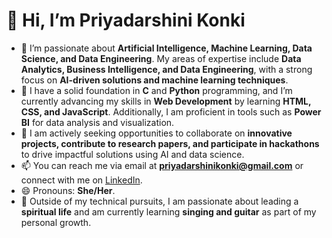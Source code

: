 # 👋 Hi, I’m Priyadarshini Konki

- 👀 I’m passionate about **Artificial Intelligence, Machine Learning, Data Science, and Data Engineering**. My areas of expertise include **Data Analytics, Business Intelligence, and Data Engineering**, with a strong focus on **AI-driven solutions and machine learning techniques**.
- 🌱 I have a solid foundation in **C** and **Python** programming, and I’m currently advancing my skills in **Web Development** by learning **HTML, CSS, and JavaScript**. Additionally, I am proficient in tools such as **Power BI** for data analysis and visualization.
- 💼 I am actively seeking opportunities to collaborate on **innovative projects, contribute to research papers, and participate in hackathons** to drive impactful solutions using AI and data science.
- 📫 You can reach me via email at **priyadarshinikonki@gmail.com** or connect with me on [LinkedIn]([https://www.linkedin.com/in/y](https://www.linkedin.com/in/konki-priyadharshini-57964a256?utm_source=share&utm_campaign=share_via&utm_content=profile&utm_medium=android_app)).
- 😄 Pronouns: **She/Her**.
- 🎯 Outside of my technical pursuits, I am passionate about leading a **spiritual life** and am currently learning **singing and guitar** as part of my personal growth.

<!---
priyadarshini-konki/priyadarshini-konki is a ✨ special ✨ repository because its `README.md` (this file) appears on your GitHub profile.
You can click the Preview link to take a look at your changes.
--->
